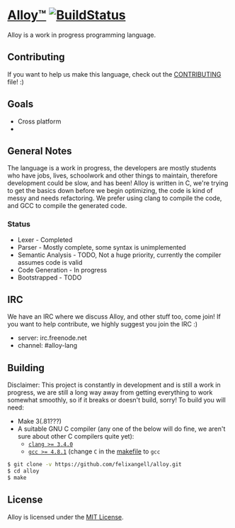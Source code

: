 # [Alloy™](http://alloy-lang.org) [![BuildStatus](https://travis-ci.org/felixangell/alloy.svg?branch=master)](https://travis-ci.org/felixangell/alloy)
Alloy is a work in progress programming language.

## Contributing
If you want to help us make this language, check out the [CONTRIBUTING](/CONTRIBUTING.md) file! :)

## Goals
* Cross platform
* 

## General Notes
The language is a work in progress, the developers are mostly students who have jobs, lives, schoolwork and other things to maintain, therefore
development could be slow, and has been! Alloy is written in C, we're trying to get the basics down before we begin optimizing, the code is kind of
messy and needs refactoring. We prefer using clang to compile the code, and GCC to compile the generated code. 

### Status

* Lexer - Completed
* Parser - Mostly complete, some syntax is unimplemented
* Semantic Analysis - TODO, Not a huge priority, currently the compiler assumes code is valid
* Code Generation - In progress
* Bootstrapped - TODO

## IRC
We have an IRC where we discuss Alloy, and other stuff too, come join! If you want to help contribute,
we highly suggest you join the IRC :)

* server: irc.freenode.net
* channel: #alloy-lang

## Building
Disclaimer: This project is constantly in development and is still a work in progress, we are still a long way away from getting everything to work somewhat smoothly, so if it breaks or doesn't build, sorry!
To build you will need:

 - Make 3(.81???)
 - A suitable GNU C compiler (any one of the below will do fine, we aren't sure about other C compilers quite yet):
   - [`clang >= 3.4.0`](http://llvm.org/releases/download.html)
   - [`gcc >= 4.8.1`](https://gcc.gnu.org/) (change `C` in the [makefile](/Makefile) to `gcc`

```bash
$ git clone -v https://github.com/felixangell/alloy.git
$ cd alloy
$ make
```

## License
Alloy is licensed under the [MIT License](/LICENSE.md).
